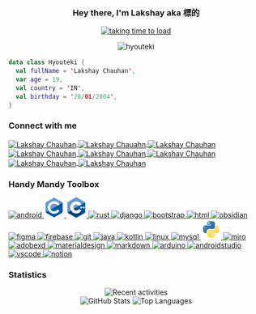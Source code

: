 <h3 align="center"> Hey there, I'm Lakshay aka 標的 </h3>

<p align="center">
<a href="https://github.com/Hyouteki" target="blank"> <img src="https://readme-typing-svg.herokuapp.com?color=7DF9FF&width=380&height=45&lines=Android+Developer;Manga+Enthusiast;Recreational+Programmer;Nice+To+Meet+You+🙃&style=bold&center=true" alt="taking time to load" /></a>
</p>

<p align="center"> <img src="https://komarev.com/ghpvc/?username=hyouteki&label=Profile%20views&color=301930&style=for-the-badge" alt="hyouteki" /> </p>

```kotlin
data class Hyouteki {
  val fullName = 'Lakshay Chauhan',
  var age = 19,
  val country = 'IN',
  val birthday = '28/01/2004',
}
```

### Connect with me

<a href="https://leetcode.com/lakshay21060/" target="blank">
<img align="center" src="https://raw.githubusercontent.com/rahuldkjain/github-profile-readme-generator/master/src/images/icons/Social/leet-code.svg" alt="Lakshay Chauhan" height="30" width="40" />
</a>
<a href="https://www.reddit.com/user/LuckyDGreat" target="blank">
<img align="center" src="https://cdn.icon-icons.com/icons2/673/PNG/512/reddit_icon-icons.com_60458.png" alt="Lakshay Chauahn" height="36" width="36" /> 
</a>
<a href="https://www.linkedin.com/in/hyouteki/" target="blank">
<img align="center" src="https://cdn-icons-png.flaticon.com/128/3128/3128329.png" alt="Lakshay Chauhan" height="36" width="36" />
</a>
<a href="https://www.instagram.com/mainlakshayhoon/" target="blank">
<img align="center" src="https://cdn.icon-icons.com/icons2/836/PNG/512/Instagram_icon-icons.com_66804.png" alt="Lakshay Chauhan" height="36" width="36" />
</a>
<a href="https://discord.gg/Nosferatu#0125" target="blank">
<img align="center" src="https://cdn.icon-icons.com/icons2/3132/PNG/512/discord_social_network_communication_interaction_message_icon_192260.png" alt="Lakshay Chauhan" height="40" width="38" />
</a>
<a href="https://hyouteki.github.io/" target="blank">
<img align="center" src="https://cdn.icon-icons.com/icons2/403/PNG/512/cloud_40534.png" alt="Lakshay Chauhan" height="40" width="38" />
</a>
<a href="https://www.youtube.com/@hyoutek1" target="blank">
<img align="center" src="https://cdn-icons-png.flaticon.com/128/889/889161.png" alt="Lakshay Chauhan" height="40" width="38" />
</a>
<a href="mailto:lakshay21060@iiitd.ac.in" target="blank">
<img align="center" src="https://cdn-icons-png.flaticon.com/128/732/732200.png" alt="Lakshay Chauhan" height="40" width="38" />
</a>

### Handy Mandy Toolbox
<p align="left"> 
<a href="https://developer.android.com" target="_blank" rel="noreferrer"> 
<img src="https://cdn.icon-icons.com/icons2/640/PNG/512/android-robot-figure-avatar-brand_icon-icons.com_59128.png" alt="android" width="40" height="40"/> 
</a>
<a href="https://www.cprogramming.com/" target="_blank" rel="noreferrer"> 
<img src="https://raw.githubusercontent.com/devicons/devicon/master/icons/c/c-original.svg" alt="c" width="40" height="40"/> 
</a>
<a href="https://www.w3schools.com/cpp/" target="_blank" rel="noreferrer"> 
<img src="https://raw.githubusercontent.com/devicons/devicon/master/icons/cplusplus/cplusplus-original.svg" alt="cplusplus" width="40" height="40"/> 
</a>
<a href="https://www.rust-lang.org/" target="_blank" rel="noreferrer"> 
<img src="https://cdn.icon-icons.com/icons2/2107/PNG/512/file_type_rust_icon_130185.png" alt="rust" width="40" height="40"/> 
</a>
<a href="https://www.djangoproject.com/" target="_blank" rel="noreferrer"> 
<img src="https://icons-for-free.com/iconfiles/png/512/vscode+icons+type+django-1324451277244670707.png" alt="django" width="40" height="40"/> 
</a>
<a href="https://getbootstrap.com/" target="_blank" rel="noreferrer"> 
<img src="https://upload.vectorlogo.zone/logos/getbootstrap/images/987f8f6c-263a-47b1-a85d-853cfca215d9.svg" alt="bootstrap" width="40" height="40"/> 
</a>
<a href="https://htmlreference.io/" target="_blank" rel="noreferrer"> 
<img src="https://cdn.icon-icons.com/icons2/2107/PNG/512/file_type_html_icon_130541.png" alt="html" width="40" height="40"/> 
</a>
<a href="https://obsidian.md/" target="_blank" rel="noreferrer"> 
<img src="https://github.com/gilbarbara/logos/blob/main/logos/obsidian-icon.svg" alt="obsidian" width="40" height="40"/> 
</a>
<a href="https://www.figma.com/" target="_blank" rel="noreferrer"> 
<img src="https://www.vectorlogo.zone/logos/figma/figma-icon.svg" alt="figma" width="40" height="40"/> 
</a>
<a href="https://firebase.google.com/" target="_blank" rel="noreferrer"> 
<img src="https://www.vectorlogo.zone/logos/firebase/firebase-icon.svg" alt="firebase" width="40" height="40"/> 
</a>
<a href="https://git-scm.com/" target="_blank" rel="noreferrer"> 
<img src="https://www.vectorlogo.zone/logos/git-scm/git-scm-icon.svg" alt="git" width="40" height="40"/> 
</a>
<a href="https://www.java.com" target="_blank" rel="noreferrer"> 
<img src="https://cdn-icons-png.flaticon.com/512/1387/1387539.png" alt="java" width="40" height="40"/> 
</a>
<a href="https://kotlinlang.org" target="_blank" rel="noreferrer"> 
<img src="https://cdn.icon-icons.com/icons2/2107/PNG/512/file_type_kotlin_icon_130487.png" alt="kotlin" width="40" height="40"/> 
</a>
<a href="https://www.linux.org/" target="_blank" rel="noreferrer"> 
<img src="https://cdn-icons-png.flaticon.com/512/546/546049.png" alt="linux" width="40" height="40"/> 
</a>
<a href="https://www.mysql.com/" target="_blank" rel="noreferrer"> 
<img src="https://cdn.icon-icons.com/icons2/1381/PNG/512/mysqlworkbench_93532.png" alt="mysql" width="40" height="40"/> 
</a>
<a href="https://www.python.org" target="_blank" rel="noreferrer"> 
<img src="https://raw.githubusercontent.com/devicons/devicon/master/icons/python/python-original.svg" alt="python" width="40" height="40"/>
</a>
<a href="https://miro.com" target="_blank" rel="noreferrer"> 
<img src="https://files.readme.io/17d4a23-miro-logo-color-square.png" alt="miro" width="40" height="40"/> 
</a>
<a href="https://helpx.adobe.com/in/support/xd.html" target="_blank" rel="noreferrer"> 
<img src="https://upload.wikimedia.org/wikipedia/commons/thumb/c/c2/Adobe_XD_CC_icon.svg/512px-Adobe_XD_CC_icon.svg.png?20210729021535" alt="adobexd" width="40" height="40"/> 
</a>
<a href="https://m3.material.io/" target="_blank" rel="noreferrer"> 
<img src="https://cdn.icon-icons.com/icons2/3053/PNG/512/material_palette_generator_macos_bigsur_icon_189469.png" alt="materialdesign" width="40" height="40"/> 
</a>
<a href="https://www.markdownguide.org/" target="_blank" rel="noreferrer"> 
<img src="https://cdn.icon-icons.com/icons2/2699/PNG/512/markdown_here_logo_icon_169967.png" alt="markdown" width="40" height="40"/>
</a>
<a href="https://www.arduino.cc/" target="_blank" rel="noreferrer">
<img src="https://cdn.worldvectorlogo.com/logos/arduino-1.svg" alt="arduino" width="40" height="40"/>
</a>
<a href="https://developer.android.com/studio?gclsrc=ds&gclsrc=ds" target="_blank" rel="noreferrer">
<img src="https://cdn.icon-icons.com/icons2/3053/PNG/512/android_studio_alt_macos_bigsur_icon_190394.png" alt="androidstudio" width="40" height="40"/>
</a>
<a href="https://code.visualstudio.com/" target="_blank" rel="noreferrer">
<img src="https://cdn.icon-icons.com/icons2/2107/PNG/512/file_type_vscode_icon_130084.png" alt="vscode" width="40" height="40"/> 
</a>
<a href="https://code.visualstudio.com/" target="_blank" rel="noreferrer">
<img src="https://cdn.icon-icons.com/icons2/3685/PNG/512/notion_logo_icon_229291.png" alt="notion" width="40" height="40"/> 
</a>

### Statistics
<p align="center">
<img src ="https://github-readme-activity-graph.vercel.app/graph?username=Hyouteki&theme=tokyo-night&show_icons=true&size_weight=0.5&count_weight=0.5&bg_color=00000000&hide_border=true&text_color=C4DBE0&title_color=34E6F2&icon_color=34E6F2" alt="Recent activities" height="50%" width="auto"><br>
<img src ="https://github-readme-stats.vercel.app/api?username=hyouteki&show_icons=true&theme=tokyonight&bg_color=00000000&hide_border=true&text_color=C4DBE0&title_color=34E6F2&icon_color=34E6F2" alt="GitHub Stats" height="50%" width="auto">
<img src ="https://github-readme-stats.vercel.app/api/top-langs/?username=hyouteki&theme=tokyonight&layout=compact&size_weight=0.5&count_weight=0.5&bg_color=00000000&hide_border=true&text_color=C4DBE0&title_color=34E6F2&icon_color=34E6F2" alt="Top Languages" height="50%" width="auto"><br><br>
</p>
